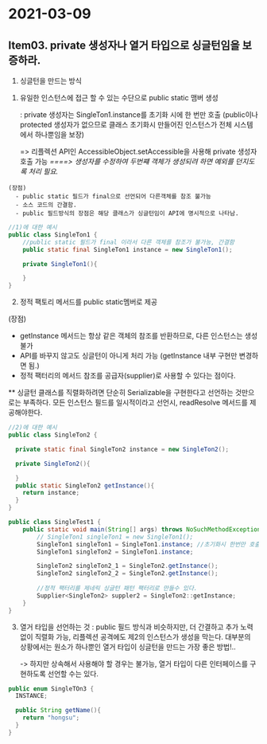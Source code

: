# 2021-03-09
Item03. private 생성자나 열거 타입으로 싱글턴임을 보증하라.
--------------------------------------------

1. 싱글턴을 만드는 방식
   
  1) 유일한 인스턴스에 접근 할 수 있는 수단으로 public static 맴버 생성
     
     : private 생성자는 SingleTon1.instance를 초기화 시에 한 번만 호출
      (public이나 protected 생성자가 없으므로 클래스 초기화시 만들어진 인스턴스가 전체 시스템에서 하나뿐임을 보장)
     
     =>  리플렉션 API인 AccessibleObject.setAccessible을 사용해 private 생성자 호출 가능  *_====> 생성자를 수정하여 두번쨰 객체가 생성되려 하면 예외를 던지도록 처리 필요._*
  
    (장점)
      - public static 필드가 final으로 선언되어 다른객체를 참조 불가능
      - 소스 코드의 간결함. 
      - public 필드방식의 장점은 해당 클래스가 싱글턴임이 API에 명시적으로 나타남. 

     
```java
//1)에 대한 예시
public class SingleTon1 {
    //public static 필드가 final 이라서 다른 객체를 참조가 불가능, 간결함
    public static final SingleTon1 instance = new SingleTon1();

    private SingleTon1(){

    }
}
```

2) 정적 팩토리 메서드를 public static멤버로 제공
  
  (장점)
  - getInstance 메서드는 항상 같은 객체의 참조를 반환하므로, 다른 인스턴스는 생성불가
  - API를 바꾸지 않고도 싱글턴이 아니게 처리 가능 (getInstance 내부 구현만 변경하면 됨.)    
  - 정적 팩터리의 메서드 참조를 공급자(supplier)로 사용할 수 있다는 점이다.

 ** 싱글턴 클래스를 직렬화하려면 단순히 Serializable을 구현한다고 선언하는 것만으로는 부족하다.
    모든 인스턴스 필드를 일시적이라고 선언시, readResolve 메서드를 제공해야한다.
    
```java
//2)에 대한 예시
public class SingleTon2 {

  private static final SingleTon2 instance = new SingleTon2();

  private SingleTon2(){

  }
  public static SingleTon2 getInstance(){
    return instance;
  }
}
```
```java
public class SingleTest1 {
    public static void main(String[] args) throws NoSuchMethodException {
        // SingleTon1 singleTon1 = new SingleTon1();
        SingleTon1 singleTon1 = SingleTon1.instance; //초기화시 한번만 호출처리됨.
        SingleTon1 singleTon2 = SingleTon1.instance;

        SingleTon2 singleTon2_1 = SingleTon2.getInstance();
        SingleTon2 singleTon2_2 = SingleTon2.getInstance();
        
        //정적 팩터리를 제네릭 싱글턴 패턴 팩터리로 만들수 있다.
        Supplier<SingleTon2> suppler2 = SingleTon2::getInstance;
    }
}
```
  3) 열거 타입을 선언하는 것
 : public 필드 방식과 비슷하지만, 더 간결하고 추가 노력없이 직렬화 가능, 리플렉션 공격에도 제2의 인스턴스가 생성을 막는다.
     대부분의 상황에서는 원소가 하나뿐인 열거 타입이 싱글턴을 만드는 가장 좋은 방법!..
     
     -> 하지만 상속해서 사용해야 할 경우는 불가능, 열거 타입이 다른 인터페이스를 구현하도록 선언할 수는 있다.
```java
public enum SingleTOn3 {
  INSTANCE;

  public String getName(){
    return "hongsu";
  }
}
```